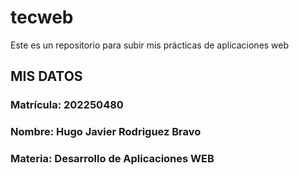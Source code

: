 # tecweb
Este es un repositorio para subir mis prácticas de aplicaciones web

## MIS DATOS
### **Matrícula:** 202250480
### **Nombre:** Hugo Javier Rodriguez Bravo
### **Materia:** Desarrollo de Aplicaciones WEB

